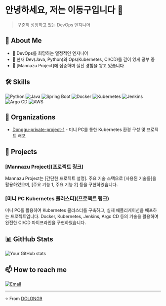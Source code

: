 # 안녕하세요, 저는 이동구입니다 👋

> 꾸준히 성장하고 있는 DevOps 엔지니어

## 🚀 About Me

- 💼 DevOps를 희망하는 열정적인 엔지니어
- 🌱 현재 Dev(Java, Python)와 Ops(Kubernetes, CI/CD)를 깊이 있게 공부 중
- 🔭 [Mannazu Project]에 집중하며 실전 경험을 쌓고 있습니다

## 🛠 Skills

![Python](https://img.shields.io/badge/-Python-3776AB?style=flat-square&logo=Python&logoColor=white)
![Java](https://img.shields.io/badge/-Java-007396?style=flat-square&logo=java&logoColor=white)
![Spring Boot](https://img.shields.io/badge/-Spring%20Boot-6DB33F?style=flat-square&logo=spring-boot&logoColor=white)
![Docker](https://img.shields.io/badge/-Docker-2496ED?style=flat-square&logo=docker&logoColor=white)
![Kubernetes](https://img.shields.io/badge/-Kubernetes-326CE5?style=flat-square&logo=kubernetes&logoColor=white)
![Jenkins](https://img.shields.io/badge/-Jenkins-D24939?style=flat-square&logo=jenkins&logoColor=white)
![Argo CD](https://img.shields.io/badge/-Argo%20CD-FC6D26?style=flat-square&logo=argo&logoColor=white)
![AWS](https://img.shields.io/badge/-AWS-232F3E?style=flat-square&logo=amazon-aws&logoColor=white)

## 🏢 Organizations

- [Donggu-private-project-1](https://github.com/Donggu-private-project-1) - 미니 PC를 통한 Kubernetes 환경 구성 및 프로젝트 배포

## 🚀 Projects

### [Mannazu Project](프로젝트 링크)
Mannazu Project는 [간단한 프로젝트 설명]. 주요 기술 스택으로 [사용된 기술들]을 활용하였으며, [주요 기능 1, 주요 기능 2] 등을 구현하였습니다.

### [미니 PC Kubernetes 클러스터](프로젝트 링크)
미니 PC를 활용하여 Kubernetes 클러스터를 구축하고, 실제 애플리케이션을 배포하는 프로젝트입니다. Docker, Kubernetes, Jenkins, Argo CD 등의 기술을 활용하여 완전한 CI/CD 파이프라인을 구현하였습니다.

## 📊 GitHub Stats

![Your GitHub stats](https://github-readme-stats.vercel.app/api?username=DOLONG9&show_icons=true&theme=radical)

## 📫 How to reach me

[![Email](https://img.shields.io/badge/-Email-D14836?style=flat-square&logo=Gmail&logoColor=white)](mailto:bagmy2@naver.com)

---

⭐️ From [DOLONG9](https://github.com/DOLONG9)
